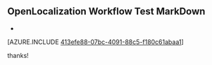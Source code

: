 ## OpenLocalization Workflow Test MarkDown
* 

[AZURE.INCLUDE [413efe88-07bc-4091-88c5-f180c61abaa1](calleeMd1.md)]

 
thanks!